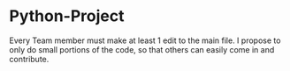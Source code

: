 # Python-Project

Every Team member must make at least 1 edit to the main file.
I propose to only do small portions of the code, so that others can easily come in and contribute.
